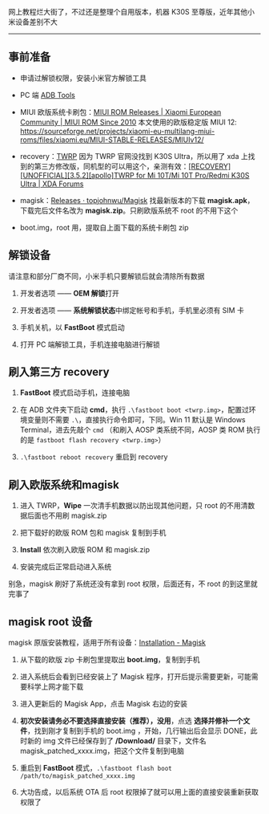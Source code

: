 网上教程烂大街了，不过还是整理个自用版本，机器 K30S 至尊版，近年其他小米设备差别不大



---------------------

## 事前准备
 
 - 申请过解锁权限，安装小米官方解锁工具

 - PC 端 [ADB Tools](https://developer.android.com/studio/releases/platform-tools)

 - MIUI 欧版系统卡刷包：[MIUI ROM Releases | Xiaomi European Community | MIUI ROM Since 2010](https://xiaomi.eu/community/forums/miui-rom-releases.103/) 
   本文使用的欧版稳定版 MIUI 12: <https://sourceforge.net/projects/xiaomi-eu-multilang-miui-roms/files/xiaomi.eu/MIUI-STABLE-RELEASES/MIUIv12/>

 - recovery：[TWRP](https://twrp.me/Devices/)
   因为 TWRP 官网没找到 K30S Ultra，所以用了 xda 上找到的第三方修改版，同机型的可以用这个，亲测有效：[\[RECOVERY\]\[UNOFFICIAL\]\[3.5.2\]\[apollo\]TWRP for Mi 10T/Mi 10T Pro/Redmi K30S Ultra | XDA Forums](https://forum.xda-developers.com/t/recovery-unofficial-3-5-2-apollo-twrp-for-mi-10t-mi-10t-pro-redmi-k30s-ultra.4319809/)

 - magisk：[Releases · topjohnwu/Magisk](https://github.com/topjohnwu/Magisk/releases) 找最新版本的下载 **magisk.apk**，下载完后文件名改为 **magisk.zip**。只刷欧版系统不 root 的不用下这个

 - boot.img，root 用，提取自上面下载的系统卡刷包 zip 

## 解锁设备
请注意和部分厂商不同，小米手机只要解锁后就会清除所有数据

 1. 开发者选项 —— **OEM 解锁**打开 

 2. 开发者选项 —— **系统解锁状态**中绑定帐号和手机，手机里必须有 SIM 卡

 3. 手机关机，以 **FastBoot** 模式启动

 4. 打开 PC 端解锁工具，手机连接电脑进行解锁

## 刷入第三方 recovery

 1. **FastBoot** 模式启动手机，连接电脑

 2. 在 ADB 文件夹下启动 **cmd**，执行 `.\fastboot boot <twrp.img>`，配置过环境变量则不需要 `.\`，直接执行命令即可，下同。Win 11 默认是 Windows Terminal，进去先敲个 `cmd` （和刷入 AOSP 类系统不同，AOSP 类 ROM 执行的是 `fastboot flash recovery <twrp.img>`）

 3. `.\fastboot reboot recovery` 重启到 recovery

## 刷入欧版系统和magisk

 1. 进入 TWRP，**Wipe** 一次清手机数据以防出现其他问题，只 root 的不用清数据后面也不用刷 magisk.zip
 
 2. 把下载好的欧版 ROM 包和 magisk 复制到手机

 3. **Install** 依次刷入欧版 ROM 和 magisk.zip

 4. 安装完成后正常启动进入系统

别急，magisk 刷好了系统还没有拿到 root 权限，后面还有，不 root 的到这里就完事了

## magisk root 设备

magisk 原版安装教程，适用于所有设备：[Installation - Magisk](https://topjohnwu.github.io/Magisk/install.html)

 1. 从下载的欧版 zip 卡刷包里提取出 **boot.img**，复制到手机

 2. 进入系统后会看到已经安装上了 Magisk 程序，打开后提示需要更新，可能需要科学上网才能下载
 
 3. 进入更新后的 Magisk App，点击 Magisk 右边的安装

 4. **初次安装请务必不要选择直接安装（推荐），没用**，点选 **选择并修补一个文件**，找到刚才复制到手机的 boot.img ，开始，几行输出后会显示 DONE，此时新的 img 文件已经保存到了 **/Download/** 目录下，文件名magisk_patched_xxxx.img，把这个文件复制到电脑
 
 5. 重启到 **FastBoot** 模式，`.\fastboot flash boot /path/to/magisk_patched_xxxx.img`

 6. 大功告成，以后系统 OTA 后 root 权限掉了就可以用上面的直接安装重新获取权限了